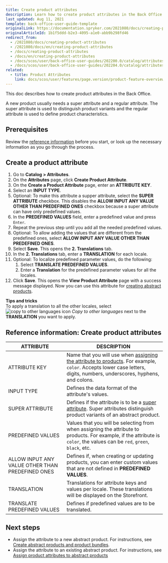 ```yaml
---
title: Create product attributes
description: Learn how to create product attributes in the Back Office.
last_updated: Aug 11, 2021
template: back-office-user-guide-template
originalLink: https://documentation.spryker.com/2021080/docs/creating-product-attributes
originalArticleId: 1b1f5ddd-b2e3-4095-a1e0-abb9b298fd46
redirect_from:
  - /2021080/docs/creating-product-attributes
  - /2021080/docs/en/creating-product-attributes
  - /docs/creating-product-attributes
  - /docs/en/creating-product-attributes
  - /docs/scos/user/back-office-user-guides/202200.0/catalog/attributes/creating-product-attributes.html
  - /docs/scos/user/back-office-user-guides/202204.0/catalog/attributes/creating-product-attributes.html  
related:
  - title: Product Attributes
    link: docs/scos/user/features/page.version/product-feature-overview/product-attributes-overview.html
---
```


This doc describes how to create product attributes in the Back Office.

A new product usually needs a super attribute and a regular attribute. The super attribute is used to distinguish product variants and the regular attribute is used to define product characteristics.

## Prerequisites

Review the [reference information](#reference-information-create-product-attributes) before you start, or look up the necessary information as you go through the process.

## Create a product attribute

1. Go to **Catalog&nbsp;<span aria-label="and then">></span> Attributes**.
2. On the **Attributes** page, click **Create Product Attribute**.
3. On the **Create a Product Attribute** page, enter an **ATTRIBUTE KEY**.
4. Select an **INPUT TYPE**.
5. Optional: To make this attribute a supper attribute, select the **SUPER ATTRIBUTE** checkbox.
    This disables the **ALLOW INPUT ANY VALUE OTHER THAN PREDEFINED ONES** checkbox because a super attribute can have only predefined values.
6. In the **PREDEFINED VALUES** field, enter a predefined value and press `Enter`.
7. Repeat the previous step until you add all the needed predefined values.
8. Optional: To allow adding the values that are different from the predefined ones, select **ALLOW INPUT ANY VALUE OTHER THAN PREDEFINED ONES**.
9. Select **Save**.
    This opens the **2. Translations** tab.
10. In the **2. Translations** tab, enter a **TRANSLATION** for each locale.
11. Optional: To localize predefined parameter values, do the following:
    1. Select **TRANSLATE PREDEFINED VALUES**.
    2. Enter a **Translation** for the predefined parameter values for all the locales.
12. Click **Save**.
    This opens the **View Product Attribute** page with a success message displayed. Now you can use this attribute for [creating abstract products](/docs/scos/user/back-office-user-guides/202204.0/catalog/products/manage-abstract-products-and-product-bundles/create-abstract-products-and-product-bundles.html).

**Tips and tricks**
<br>To apply a translation to all the other locales, select ![copy to other languages icon](https://spryker.s3.eu-central-1.amazonaws.com/docs/User+Guides/Back+Office+User+Guides/Catalog/Attributes/Creating+product+attributes/copy-to-other-languages-icon.png) *Copy to other languages* next to the **TRANSLATION** you want to apply.

## Reference information: Create product attributes

| ATTRIBUTE |DESCRIPTION |
| --- | --- |
| ATTRIBUTE KEY | Name that you will use when [assigning the attribute to products](/docs/scos/user/back-office-user-guides/{{page.version}}/catalog/products/manage-abstract-products/assign-product-attributes-to-abstract-products.html). For example, `color`. Accepts lower case letters, digits, numbers, underscores, hyphens, and colons. |
| INPUT TYPE | Defines the data format of the attribute's values. |
| SUPER ATTRIBUTE | Defines if the attribute is to be a [super attribute](/docs/scos/user/features/{{page.version}}/product-feature-overview/product-attributes-overview.html#super-attributes). Super attributes distinguish product variants of an abstract product.  |
| PREDEFINED VALUES | Values that you will be selecting from when assigning the attribute to products. For example, if the attribute is `color`, the values can be `red`, `green`, `black`, etc. |
| ALLOW INPUT ANY VALUE OTHER THAN PREDEFINED ONES | Defines if, when creating or updating products, you can enter custom values that are not defined in **PREDEFINED VALUES**. |
| TRANSLATION | Translations for attribute keys and values per locale. These translations will be displayed on the Storefront.  |
| TRANSLATE PREDEFINED VALUES | Defines if predefined values are to be translated. |

## Next steps

* Assign the attribute to a new abstract product. For instructions, see [Create abstract products and product bundles](/docs/scos/user/back-office-user-guides/{{page.version}}/catalog/products/manage-abstract-products-and-product-bundles/create-abstract-products-and-product-bundles.html).
* Assign the attribute to an existing abstract product. For instructions, see [Assign product attributes to abstract products](/docs/scos/user/back-office-user-guides/{{page.version}}/catalog/products/manage-abstract-products/assign-product-attributes-to-abstract-products.html)
